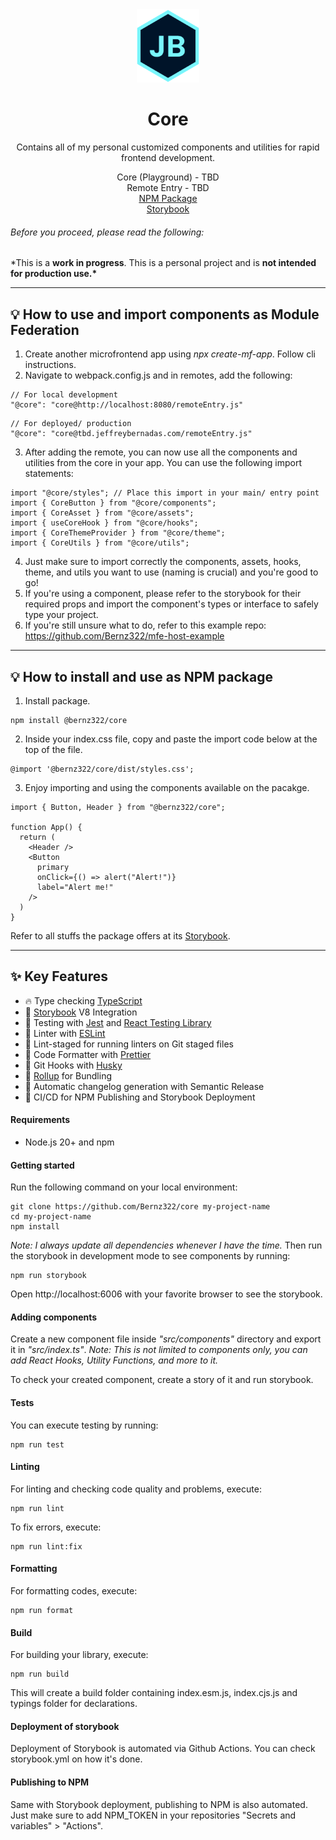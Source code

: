 <div align="center">
  <img alt="Logo" src="https://raw.githubusercontent.com/Bernz322/my-portfolio/main/src/assets/logo/logo.png" width="100" />
</div>
<h1 align="center">Core</h1>
<p align="center">
 Contains all of my personal customized components and utilities for rapid frontend development.
</p>

<div align="center">
    <a target="_blank" rel='noreferrer'>Core (Playground) - TBD</a><br>
    <a target="_blank" rel='noreferrer'>Remote Entry - TBD</a><br>
    <a href="https://www.npmjs.com/package/@bernz322/core" target="_blank" rel='noreferrer'>NPM Package</a><br>
    <a href="https://bernz322.github.io/core/" target="_blank" rel='noreferrer'>Storybook</a>
</div>

###### Before you proceed, please read the following:

\*This is a **work in progress**. This is a personal project and is **not intended for production use.\***

<hr />

## 💡 How to use and import components as Module Federation

1. Create another microfrontend app using _npx create-mf-app_. Follow cli instructions.
2. Navigate to webpack.config.js and in remotes, add the following:

```
// For local development
"@core": "core@http://localhost:8080/remoteEntry.js"
```

```
// For deployed/ production
"@core": "core@tbd.jeffreybernadas.com/remoteEntry.js"
```

3. After adding the remote, you can now use all the components and utilities from the core in your app. You can use the following import statements:

```
import "@core/styles"; // Place this import in your main/ entry point
import { CoreButton } from "@core/components";
import { CoreAsset } from "@core/assets";
import { useCoreHook } from "@core/hooks";
import { CoreThemeProvider } from "@core/theme";
import { CoreUtils } from "@core/utils";
```

4. Just make sure to import correctly the components, assets, hooks, theme, and utils you want to use (naming is crucial) and you're good to go!
5. If you're using a component, please refer to the storybook for their required props and import the component's types or interface to safely type your project.
6. If you're still unsure what to do, refer to this example repo: https://github.com/Bernz322/mfe-host-example

<hr />

## 💡 How to install and use as NPM package

1. Install package.

```
npm install @bernz322/core
```

2. Inside your index.css file, copy and paste the import code below at the top of the file.

```
@import '@bernz322/core/dist/styles.css';
```

3. Enjoy importing and using the components available on the pacakge.

```
import { Button, Header } from "@bernz322/core";

function App() {
  return (
    <Header />
    <Button
      primary
      onClick={() => alert("Alert!")}
      label="Alert me!"
    />
  )
}
```

Refer to all stuffs the package offers at its [Storybook](https://bernz322.github.io/core/).

<hr />

## ✨ Key Features

- 🔥 Type checking [TypeScript](https://www.typescriptlang.org/)
- 🎉 [Storybook](https://storybook.js.org/) V8 Integration
- 👷 Testing with [Jest](https://jestjs.io/) and [React Testing Library](https://testing-library.com/)
- 📏 Linter with [ESLint](https://eslint.org/)
- 🚫 Lint-staged for running linters on Git staged files
- 💖 Code Formatter with [Prettier](https://prettier.io/)
- 🦊 Git Hooks with [Husky](https://typicode.github.io/husky/)
- :scroll: [Rollup](https://rollupjs.org/) for Bundling
- 🎁 Automatic changelog generation with Semantic Release
- 🤖 CI/CD for NPM Publishing and Storybook Deployment

#### Requirements

- Node.js 20+ and npm

#### Getting started

Run the following command on your local environment:

```
git clone https://github.com/Bernz322/core my-project-name
cd my-project-name
npm install
```

_Note: I always update all dependencies whenever I have the time._
Then run the storybook in development mode to see components by running:

```
npm run storybook
```

Open http://localhost:6006 with your favorite browser to see the storybook.

#### Adding components

Create a new component file inside _"src/components"_ directory and export it in _"src/index.ts"_.
_Note: This is not limited to components only, you can add React Hooks, Utility Functions, and more to it._

To check your created component, create a story of it and run storybook.

#### Tests

You can execute testing by running:

```
npm run test
```

#### Linting

For linting and checking code quality and problems, execute:

```
npm run lint
```

To fix errors, execute:

```
npm run lint:fix
```

#### Formatting

For formatting codes, execute:

```
npm run format
```

#### Build

For building your library, execute:

```
npm run build
```

This will create a build folder containing index.esm.js, index.cjs.js and typings folder for declarations.

#### Deployment of storybook

Deployment of Storybook is automated via Github Actions. You can check storybook.yml on how it's done.

#### Publishing to NPM

Same with Storybook deployment, publishing to NPM is also automated. Just make sure to add NPM_TOKEN in your repositories "Secrets and variables" > "Actions".
